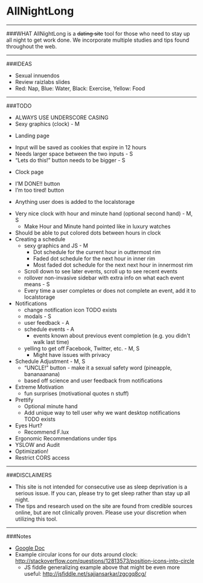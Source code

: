 # AllNightLong
_____________________________________________________________________________________
###WHAT
AllNightLong is a ~~dating site~~ tool for those who need to stay up all night 
to get work done. We incorporate multiple studies and tips found throughout the web. 
_____________________________________________________________________________________
###IDEAS
* Sexual innuendos
* Review raizlabs slides
* Red: Nap, Blue: Water, Black: Exercise, Yellow: Food
_____________________________________________________________________________________
###TODO

* ALWAYS USE UNDERSCORE CASING
* Sexy graphics (clock) - M
 + Landing page
  * Input will be saved as cookies that expire in 12 hours
  * Needs larger space between the two inputs - S
  * “Lets do this!” button needs to be bigger - S
 + Clock page
  * I’M DONE!! button
  * I’m too tired! button
   + Anything user does is added to the localstorage 
  * Very nice clock with hour and minute hand (optional second hand) - M, S
    * Make Hour and Minute hand pointed like in luxury watches
  * Should be able to put colored dots between hours in clock
* Creating a schedule
  * sexy graphics and JS - M
    * Dot schedule for the current hour in outtermost rim
    * Faded dot schedule for the next hour in inner rim
    * Most faded dot schedule for the next next hour in innermost rim
  * Scroll down to see later events, scroll up to see recent events
  * rollover non-invasive sidebar with extra info on what each event means - S
  * Every time a user completes or does not complete an event, add it to localstorage
* Notifications
  * change notification icon TODO exists
  * modals - S
  * user feedback - A
  * schedule events - A
    * events known about previous event completion (e.g. you didn't walk last time)
  * yelling to get off Facebook, Twitter, etc. - M, S
    * Might have issues with privacy
* Schedule Adjustment - M, S
  * “UNCLE!” button - make it a sexual safety word (pineapple,  bananaanana)
  * based off science and user feedback from notifications
* Extreme Motivation
  * fun surprises (motivational quotes n stuff)
* Prettify
  * Optional minute hand
  * Add unique way to tell user why we want desktop notifications TODO exists
* Eyes Hurt?
  * Recommend F.lux
* Ergonomic Recommendations under tips
* YSLOW and Audit
* Optimization!
* Restrict CORS access

_____________________________________________________________________________________
###DISCLAIMERS
* This site is not intended for consecutive use as sleep deprivation is a serious issue. If you can, please try to get sleep rather than stay up all night.
* The tips and research used on the site are found from credible sources online, but are not clinically proven. Please use your discretion when utilizing this tool.


_____________________________________________________________________________________
###Notes
* [Google Doc](https://docs.google.com/document/d/1HefTgwVjsmFp0Rb51QlaaActSngOeAcsKkvKXkPsM9g/edit)
* Example circular icons for our dots around clock: http://stackoverflow.com/questions/12813573/position-icons-into-circle 
    - JS fiddle generalizing example above that might be even more useful: http://jsfiddle.net/sajjansarkar/zgcgq8cg/
